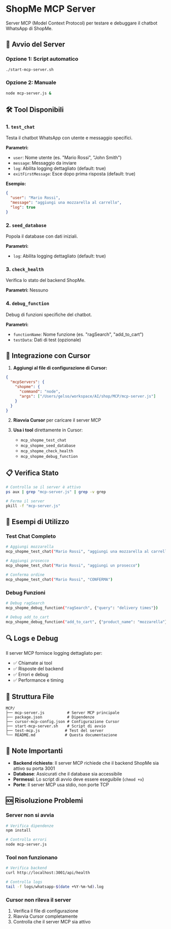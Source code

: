 # ShopMe MCP Server

Server MCP (Model Context Protocol) per testare e debuggare il chatbot WhatsApp di ShopMe.

## 🚀 Avvio del Server

### Opzione 1: Script automatico
```bash
./start-mcp-server.sh
```

### Opzione 2: Manuale
```bash
node mcp-server.js &
```

## 🛠️ Tool Disponibili

### 1. `test_chat`
Testa il chatbot WhatsApp con utente e messaggio specifici.

**Parametri:**
- `user`: Nome utente (es. "Mario Rossi", "John Smith")
- `message`: Messaggio da inviare
- `log`: Abilita logging dettagliato (default: true)
- `exitFirstMessage`: Esce dopo prima risposta (default: true)

**Esempio:**
```json
{
  "user": "Mario Rossi",
  "message": "aggiungi una mozzarella al carrello",
  "log": true
}
```

### 2. `seed_database`
Popola il database con dati iniziali.

**Parametri:**
- `log`: Abilita logging dettagliato (default: true)

### 3. `check_health`
Verifica lo stato del backend ShopMe.

**Parametri:** Nessuno

### 4. `debug_function`
Debug di funzioni specifiche del chatbot.

**Parametri:**
- `functionName`: Nome funzione (es. "ragSearch", "add_to_cart")
- `testData`: Dati di test (opzionale)

## 🔧 Integrazione con Cursor

1. **Aggiungi al file di configurazione di Cursor:**
```json
{
  "mcpServers": {
    "shopme": {
      "command": "node",
      "args": ["/Users/gelso/workspace/AI/shop/MCP/mcp-server.js"]
    }
  }
}
```

2. **Riavvia Cursor** per caricare il server MCP

3. **Usa i tool** direttamente in Cursor:
   - `mcp_shopme_test_chat`
   - `mcp_shopme_seed_database`
   - `mcp_shopme_check_health`
   - `mcp_shopme_debug_function`

## 📋 Verifica Stato

```bash
# Controlla se il server è attivo
ps aux | grep "mcp-server.js" | grep -v grep

# Ferma il server
pkill -f "mcp-server.js"
```

## 🎯 Esempi di Utilizzo

### Test Chat Completo
```bash
# Aggiungi mozzarella
mcp_shopme_test_chat("Mario Rossi", "aggiungi una mozzarella al carrello")

# Aggiungi prosecco
mcp_shopme_test_chat("Mario Rossi", "aggiungi un prosecco")

# Conferma ordine
mcp_shopme_test_chat("Mario Rossi", "CONFERMA")
```

### Debug Funzioni
```bash
# Debug ragSearch
mcp_shopme_debug_function("ragSearch", {"query": "delivery times"})

# Debug add_to_cart
mcp_shopme_debug_function("add_to_cart", {"product_name": "mozzarella"})
```

## 🔍 Logs e Debug

Il server MCP fornisce logging dettagliato per:
- ✅ Chiamate ai tool
- ✅ Risposte del backend
- ✅ Errori e debug
- ✅ Performance e timing

## 📁 Struttura File

```
MCP/
├── mcp-server.js          # Server MCP principale
├── package.json           # Dipendenze
├── cursor-mcp-config.json # Configurazione Cursor
├── start-mcp-server.sh    # Script di avvio
├── test-mcp.js           # Test del server
└── README.md             # Questa documentazione
```

## 🚨 Note Importanti

- **Backend richiesto**: Il server MCP richiede che il backend ShopMe sia attivo su porta 3001
- **Database**: Assicurati che il database sia accessibile
- **Permessi**: Lo script di avvio deve essere eseguibile (`chmod +x`)
- **Porte**: Il server MCP usa stdio, non porte TCP

## 🆘 Risoluzione Problemi

### Server non si avvia
```bash
# Verifica dipendenze
npm install

# Controlla errori
node mcp-server.js
```

### Tool non funzionano
```bash
# Verifica backend
curl http://localhost:3001/api/health

# Controlla logs
tail -f logs/whatsapp-$(date +%Y-%m-%d).log
```

### Cursor non rileva il server
1. Verifica il file di configurazione
2. Riavvia Cursor completamente
3. Controlla che il server MCP sia attivo